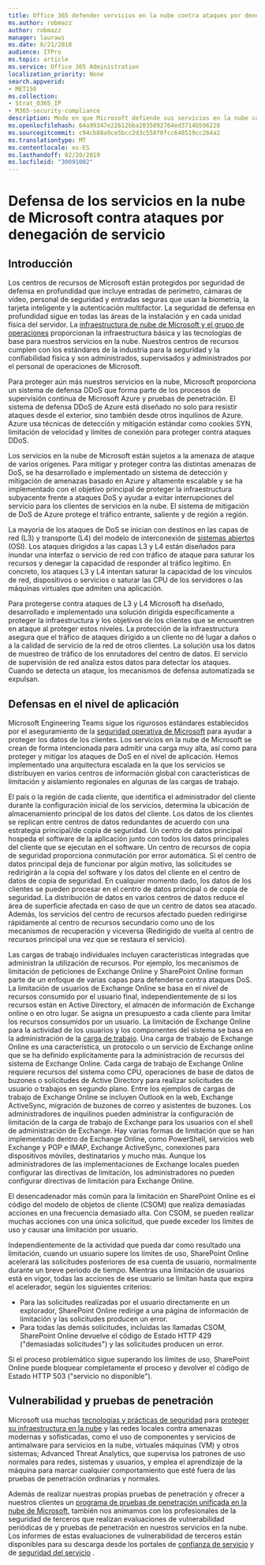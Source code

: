 ```yaml
---
title: Office 365 defender servicios en la nube contra ataques por denegación de servicio
ms.author: robmazz
author: robmazz
manager: laurawi
ms.date: 8/21/2018
audience: ITPro
ms.topic: article
ms.service: Office 365 Administration
localization_priority: None
search.appverid:
- MET150
ms.collection:
- Strat_O365_IP
- M365-security-compliance
description: Modo en que Microsoft defiende sus servicios en la nube contra ataques por denegación de servicio (DoS).
ms.openlocfilehash: 64a99347e22612bba2035092764ed3714b596228
ms.sourcegitcommit: c94cb88a9ce5bcc2d3c558f0fcc648519cc264a2
ms.translationtype: MT
ms.contentlocale: es-ES
ms.lasthandoff: 02/20/2019
ms.locfileid: "30091002"
---
```

# <a name="defending-microsoft-cloud-services-against-denial-of-service-attacks"></a>Defensa de los servicios en la nube de Microsoft contra ataques por denegación de servicio

## <a name="introduction"></a>Introducción
Los centros de recursos de Microsoft están protegidos por seguridad de defensa en profundidad que incluye entradas de perímetro, cámaras de vídeo, personal de seguridad y entradas seguras que usan la biometría, la tarjeta inteligente y la autenticación multifactor. La seguridad de defensa en profundidad sigue en todas las áreas de la instalación y en cada unidad física del servidor. La [infraestructura de nube de Microsoft y el grupo de operaciones](https://www.microsoft.com/en-us/cloud-platform/global-datacenters) proporcionan la infraestructura básica y las tecnologías de base para nuestros servicios en la nube. Nuestros centros de recursos cumplen con los estándares de la industria para la seguridad y la confiabilidad física y son administrados, supervisados y administrados por el personal de operaciones de Microsoft.

Para proteger aún más nuestros servicios en la nube, Microsoft proporciona un sistema de defensa DDoS que forma parte de los procesos de supervisión continua de Microsoft Azure y pruebas de penetración. El sistema de defensa DDoS de Azure está diseñado no solo para resistir ataques desde el exterior, sino también desde otros inquilinos de Azure. Azure usa técnicas de detección y mitigación estándar como cookies SYN, limitación de velocidad y límites de conexión para proteger contra ataques DDoS.

Los servicios en la nube de Microsoft están sujetos a la amenaza de ataque de varios orígenes. Para mitigar y proteger contra las distintas amenazas de DoS, se ha desarrollado e implementado un sistema de detección y mitigación de amenazas basado en Azure y altamente escalable y se ha implementado con el objetivo principal de proteger la infraestructura subyacente frente a ataques DoS y ayudar a evitar interrupciones del servicio para los clientes de servicios en la nube. El sistema de mitigación de DoS de Azure protege el tráfico entrante, saliente y de región a región.

La mayoría de los ataques de DoS se inician con destinos en las capas de red (L3) y transporte (L4) del modelo de interconexión de [sistemas abiertos](https://docs.microsoft.com/windows-hardware/drivers/network/windows-network-architecture-and-the-osi-model) (OSI). Los ataques dirigidos a las capas L3 y L4 están diseñados para inundar una interfaz o servicio de red con tráfico de ataque para saturar los recursos y denegar la capacidad de responder al tráfico legítimo. En concreto, los ataques L3 y L4 intentan saturar la capacidad de los vínculos de red, dispositivos o servicios o saturar las CPU de los servidores o las máquinas virtuales que admiten una aplicación.

Para protegerse contra ataques de L3 y L4 Microsoft ha diseñado, desarrollado e implementado una solución dirigida específicamente a proteger la infraestructura y los objetivos de los clientes que se encuentren en ataque al proteger estos niveles. La protección de la infraestructura asegura que el tráfico de ataques dirigido a un cliente no dé lugar a daños o a la calidad de servicio de la red de otros clientes. La solución usa los datos de muestreo de tráfico de los enrutadores del centro de datos. El servicio de supervisión de red analiza estos datos para detectar los ataques. Cuando se detecta un ataque, los mecanismos de defensa automatizada se expulsan.

## <a name="application-level-defenses"></a>Defensas en el nivel de aplicación
Microsoft Engineering Teams sigue los rigurosos estándares establecidos por el aseguramiento de la [seguridad operativa de Microsoft](https://www.microsoft.com/en-us/SDL/OperationalSecurityAssurance) para ayudar a proteger los datos de los clientes. Los servicios en la nube de Microsoft se crean de forma intencionada para admitir una carga muy alta, así como para proteger y mitigar los ataques de DoS en el nivel de aplicación. Hemos implementado una arquitectura escalada en la que los servicios se distribuyen en varios centros de información global con características de limitación y aislamiento regionales en algunas de las cargas de trabajo.

El país o la región de cada cliente, que identifica el administrador del cliente durante la configuración inicial de los servicios, determina la ubicación de almacenamiento principal de los datos del cliente. Los datos de los clientes se replican entre centros de datos redundantes de acuerdo con una estrategia principal/de copia de seguridad. Un centro de datos principal hospeda el software de la aplicación junto con todos los datos principales del cliente que se ejecutan en el software. Un centro de recursos de copia de seguridad proporciona conmutación por error automática. Si el centro de datos principal deja de funcionar por algún motivo, las solicitudes se redirigirán a la copia del software y los datos del cliente en el centro de datos de copia de seguridad. En cualquier momento dado, los datos de los clientes se pueden procesar en el centro de datos principal o de copia de seguridad. La distribución de datos en varios centros de datos reduce el área de superficie afectada en caso de que un centro de datos sea atacado. Además, los servicios del centro de recursos afectado pueden redirigirse rápidamente al centro de recursos secundario como uno de los mecanismos de recuperación y viceversa (Redirigido de vuelta al centro de recursos principal una vez que se restaura el servicio).

Las cargas de trabajo individuales incluyen características integradas que administran la utilización de recursos. Por ejemplo, los mecanismos de limitación de peticiones de Exchange Online y SharePoint Online forman parte de un enfoque de varias capas para defenderse contra ataques DoS. La limitación de usuarios de Exchange Online se basa en el nivel de recursos consumido por el usuario final, independientemente de si los recursos están en Active Directory, el almacén de información de Exchange online o en otro lugar. Se asigna un presupuesto a cada cliente para limitar los recursos consumidos por un usuario. La limitación de Exchange Online para la actividad de los usuarios y los componentes del sistema se basa en la administración de la [carga de trabajo](http://technet.microsoft.com/en-us/library/jj150503(v=exchg.150).aspx). Una carga de trabajo de Exchange Online es una característica, un protocolo o un servicio de Exchange online que se ha definido explícitamente para la administración de recursos del sistema de Exchange Online. Cada carga de trabajo de Exchange Online requiere recursos del sistema como CPU, operaciones de base de datos de buzones o solicitudes de Active Directory para realizar solicitudes de usuario o trabajos en segundo plano. Entre los ejemplos de cargas de trabajo de Exchange Online se incluyen Outlook en la web, Exchange ActiveSync, migración de buzones de correo y asistentes de buzones. Los administradores de inquilinos pueden administrar la configuración de limitación de la carga de trabajo de Exchange para los usuarios con el shell de administración de Exchange. Hay varias formas de limitación que se han implementado dentro de Exchange Online, como PowerShell, servicios web Exchange y POP e IMAP, Exchange ActiveSync, conexiones para dispositivos móviles, destinatarios y mucho más. Aunque los administradores de las implementaciones de Exchange locales pueden configurar las directivas de limitación, los administradores no pueden configurar directivas de limitación para Exchange Online.

El desencadenador más común para la limitación en SharePoint Online es el código del modelo de objetos de cliente (CSOM) que realiza demasiadas acciones en una frecuencia demasiado alta. Con CSOM, se pueden realizar muchas acciones con una única solicitud, que puede exceder los límites de uso y causar una limitación por usuario.

Independientemente de la actividad que pueda dar como resultado una limitación, cuando un usuario supere los límites de uso, SharePoint Online acelerará las solicitudes posteriores de esa cuenta de usuario, normalmente durante un breve período de tiempo. Mientras una limitación de usuarios está en vigor, todas las acciones de ese usuario se limitan hasta que expira el acelerador, según los siguientes criterios:
- Para las solicitudes realizadas por el usuario directamente en un explorador, SharePoint Online redirige a una página de información de limitación y las solicitudes producen un error.
- Para todas las demás solicitudes, incluidas las llamadas CSOM, SharePoint Online devuelve el código de Estado HTTP 429 ("demasiadas solicitudes") y las solicitudes producen un error.

Si el proceso problemático sigue superando los límites de uso, SharePoint Online puede bloquear completamente el proceso y devolver el código de Estado HTTP 503 ("servicio no disponible").

## <a name="vulnerability-and-penetration-testing"></a>Vulnerabilidad y pruebas de penetración
Microsoft usa muchas [tecnologías y prácticas de seguridad](https://www.microsoft.com/en-us/trustcenter/security/threatmanagement) para [proteger su infraestructura en la nube](https://blogs.technet.microsoft.com/hybridcloud/2015/05/05/protecting-your-datacenter-and-cloud-from-emerging-threats/) y las redes locales contra amenazas modernas y sofisticadas, como el uso de componentes y servicios de antimalware para servicios en la nube, virtuales máquinas (VM) y otros sistemas; Advanced Threat Analytics, que supervisa los patrones de uso normales para redes, sistemas y usuarios, y emplea el aprendizaje de la máquina para marcar cualquier comportamiento que esté fuera de las pruebas de penetración ordinarias y normales.

Además de realizar nuestras propias pruebas de penetración y ofrecer a nuestros clientes un [programa de pruebas de penetración unificada en la nube de Microsoft](https://technet.microsoft.com/en-us/mt784683), también nos animamos con los profesionales de la seguridad de terceros que realizan evaluaciones de vulnerabilidad periódicas de y pruebas de penetración en nuestros servicios en la nube. Los informes de estas evaluaciones de vulnerabilidad de terceros están disponibles para su descarga desde los portales de [confianza de servicio](https://aka.ms/STP) y de [seguridad del servicio](https://aka.ms/ServiceAssurance) .
